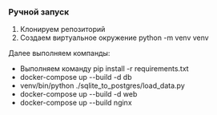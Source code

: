 ### Ручной запуск
1. Клонируем репозиторий
2. Создаем виртуальное окружение python -m venv venv
 
Далее выполняем компанды:
- Выполняем команду 
pip install -r requirements.txt
- docker-compose up --build -d db
- venv/bin/python ./sqlite_to_postgres/load_data.py
- docker-compose up --build -d web
- docker-compose up --build nginx  
